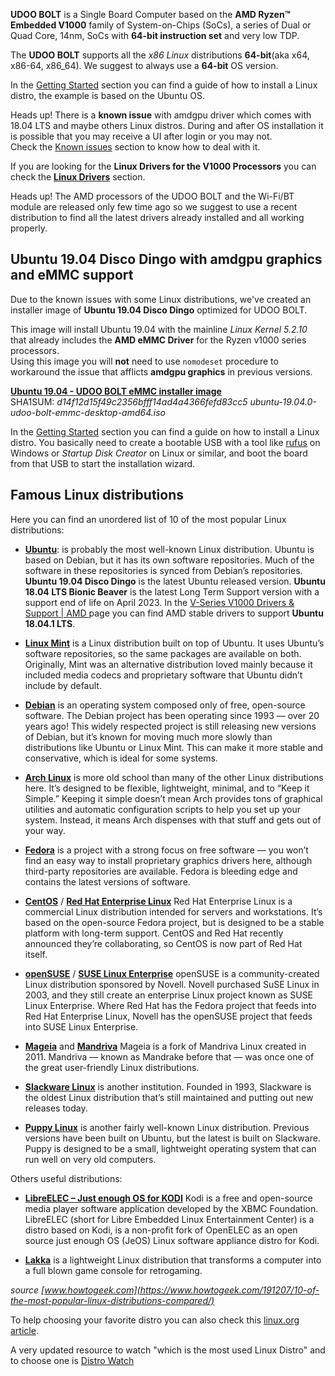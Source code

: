 **UDOO BOLT** is a Single Board Computer based on the **AMD Ryzen&trade; Embedded V1000** family of System-on-Chips (SoCs), a series of Dual or Quad Core, 14nm, SoCs with **64-bit instruction set** and very low TDP.

The **UDOO BOLT** supports all the *x86 Linux* distributions **64-bit**(aka x64, x86-64, x86_64).
We suggest to always use a **64-bit** OS version.

In the [Getting Started](https://www.udoo.org/get-started-bolt/) section you can find a guide of how to install a Linux distro, the example is based on the Ubuntu OS.

<span class="label label-warning">Heads up!</span> There is a **known issue** with amdgpu driver which comes with 18.04 LTS and maybe others Linux distros. During and after OS
installation it is possible that you may receive a UI after login or you may not.  
Check the [Known issues](!Operating_Systems/Linux/Known_issues) section to know how to deal with it.

If you are looking for the **Linux Drivers for the V1000 Processors** you can check the [**Linux Drivers**](!Operating_Systems/Linux/Drivers) section.

<span class="label label-warning">Heads up!</span> The AMD processors of the UDOO BOLT and the Wi-Fi/BT module are released only few time ago so we suggest to use a recent distribution to find all the latest drivers already installed and all working properly.

## Ubuntu 19.04 Disco Dingo with amdgpu graphics and eMMC support

Due to the known issues with some Linux distributions, we've created an installer image of **Ubuntu 19.04 Disco Dingo** optimized for UDOO BOLT.  

This image will install Ubuntu 19.04 with the mainline *Linux Kernel 5.2.10* that already includes the **AMD eMMC Driver** for the Ryzen v1000 series processors.  
Using this image you will **not** need to use `nomodeset` procedure to workaround the issue that afflicts **amdgpu graphics** in previous versions.  

[**Ubuntu 19.04 - UDOO BOLT eMMC installer image**](https://sourceforge.net/projects/udooboard/files/UDOO_BOLT/Ubuntu/ubuntu-19.04.0-udoo-bolt-emmc-desktop-amd64.iso/download)  
SHA1SUM: *d14f12d15f49c2356bfff14ad4a4366fefd83cc5  ubuntu-19.04.0-udoo-bolt-emmc-desktop-amd64.iso*

In the [Getting Started](https://www.udoo.org/get-started-bolt/) section you can find a guide on how to install a Linux distro.
You basically need to create a bootable USB with a tool like [rufus](https://rufus.ie/) on Windows or *Startup Disk Creator* on Linux or similar, and boot the board from that USB to start the installation wizard.

## Famous Linux distributions

Here you can find an unordered list of 10 of the most popular Linux distributions:

* [**Ubuntu**](https://www.ubuntu.com/): is probably the most well-known Linux distribution. Ubuntu is based on Debian, but it has its own software repositories. Much of the software in these repositories is synced from Debian’s repositories. **Ubuntu 19.04 Disco Dingo** is the latest Ubuntu released version. **Ubuntu 18.04 LTS Bionic Beaver** is the latest Long Term Support version with a support end of life on April 2023. In the [V-Series V1000 Drivers & Support | AMD ](https://www.amd.com/en/support/embedded/amd-ryzen-embedded-v-series-processors/v-series-v1000-radeon-vega-graphics) page you can find AMD stable drivers to support **Ubuntu 18.04.1 LTS**.

* [**Linux Mint**](http://linuxmint.com/) is a Linux distribution built on top of Ubuntu. It uses Ubuntu’s software repositories, so the same packages are available on both. Originally, Mint was an alternative distribution loved mainly because it included media codecs and proprietary software that Ubuntu didn’t include by default.  

* [**Debian**](https://www.debian.org/) is an operating system composed only of free, open-source software. The Debian project has been operating since 1993 — over 20 years ago! This widely respected project is still releasing new versions of Debian, but it’s known for moving much more slowly than distributions like Ubuntu or Linux Mint. This can make it more stable and conservative, which is ideal for some systems.  

* [**Arch Linux**](https://www.archlinux.org/) is more old school than many of the other Linux distributions here. It’s designed to be flexible, lightweight, minimal, and to “Keep it Simple.” Keeping it simple doesn’t mean Arch provides tons of graphical utilities and automatic configuration scripts to help you set up your system. Instead, it means Arch dispenses with that stuff and gets out of your way.

* [**Fedora**](http://fedoraproject.org/) is a project with a strong focus on free software — you won’t find an easy way to install proprietary graphics drivers here, although third-party repositories are available. Fedora is bleeding edge and contains the latest versions of software.

* [**CentOS**](http://www.centos.org/) / [**Red Hat Enterprise Linux**](http://www.redhat.com/products/enterprise-linux/) Red Hat Enterprise Linux is a commercial Linux distribution intended for servers and workstations. It’s based on the open-source Fedora project, but is designed to be a stable platform with long-term support. CentOS and Red Hat recently announced they’re collaborating, so CentOS is now part of Red Hat itself.

* [**openSUSE**](http://www.opensuse.org/en/) / [**SUSE Linux Enterprise**](https://www.suse.com/) openSUSE is a community-created Linux distribution sponsored by Novell. Novell purchased SuSE Linux in 2003, and they still create an enterprise Linux project known as SUSE Linux Enterprise. Where Red Hat has the Fedora project that feeds into Red Hat Enterprise Linux, Novell has the openSUSE project that feeds into SUSE Linux Enterprise.

* [**Mageia**](https://www.mageia.org/en/) and [**Mandriva**](http://www.mandriva.com/en/) Mageia is a fork of Mandriva Linux created in 2011. Mandriva — known as Mandrake before that — was once one of the great user-friendly Linux distributions.

* [**Slackware Linux**](http://www.slackware.com/) is another institution. Founded in 1993, Slackware is the oldest Linux distribution that’s still maintained and putting out new releases today.

* [**Puppy Linux**](http://puppylinux.org/) is another fairly well-known Linux distribution. Previous versions have been built on Ubuntu, but the latest is built on Slackware. Puppy is designed to be a small, lightweight operating system that can run well on very old computers.

Others useful distributions:

* [**LibreELEC – Just enough OS for KODI**](https://libreelec.tv/) Kodi is a free and open-source media player software application developed by the XBMC Foundation. LibreELEC (short for Libre Embedded Linux Entertainment Center) is a distro based on Kodi, is a non-profit fork of OpenELEC as an open source just enough OS (JeOS) Linux software appliance distro for Kodi.  

* [**Lakka**](http://www.lakka.tv/) is a lightweight Linux distribution that transforms a computer into a full blown game console for retrogaming.

*source [www.howtogeek.com](https://www.howtogeek.com/191207/10-of-the-most-popular-linux-distributions-compared/)*

To help choosing your favorite distro you can also check this [linux.org article](https://www.linux.com/news/best-linux-distros-2016).  

A very updated resource to watch "which is the most used Linux Distro" and to choose one is [Distro Watch](https://distrowatch.com/)
